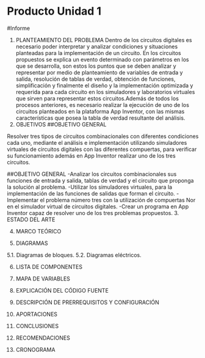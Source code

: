 # Producto Unidad 1
#Informe

1. PLANTEAMIENTO DEL PROBLEMA
Dentro de los circuitos digitales es necesario poder interpretar y analizar condiciones y situaciones planteadas para la implementación de un circuito. En los circuitos propuestos se explica un evento determinado con parámetros en los que se desarrolla, son estos los puntos que se deben analizar y representar por medio de planteamiento de variables de entrada y salida, resolución de tablas de verdad, obtención de funciones, simplificación y finalmente el diseño y la implementación optimizada y requerida para cada circuito en los simuladores y laboratorios virtuales que sirven para representar estos circuitos.Además de todos los procesos anteriores, es necesario realizar la ejecución de uno de los circuitos planteados en la plataforma App Inventor, con las mismas características que posea la tabla de verdad resultante del análisis.
2. OBJETIVOS
##OBJETIVO GENERAL

Resolver tres tipos de circuitos combinacionales con diferentes condiciones cada uno, mediante el análisis e implementación utilizando simuladores virtuales de circuitos digitales con las diferentes compuertas, para verificar su funcionamiento además en App Inventor realizar uno de los tres circuitos.

##OBJETIVO GENERAL 
-Analizar los circuitos combinacionales sus funciones de entrada y salida, tablas de verdad y el circuito que proponga la solución al problema.
-Utilizar los simuladores virtuales, para la implementación de las funciones de salidas que forman el circuito.
-Implementar el problema número tres con la utilización de compuertas Nor en el simulador virtual de circuitos digitales.
-Crear un programa en App Inventor capaz de resolver uno de los tres problemas propuestos.
3. ESTADO DEL ARTE

4.  MARCO TEÓRICO

5. DIAGRAMAS

5.1. Diagramas de bloques.
5.2. Diagramas eléctricos.

6. LISTA DE COMPONENTES

7. MAPA DE VARIABLES

8. EXPLICACIÓN DEL CÓDIGO FUENTE

9. DESCRIPCIÓN DE PRERREQUISITOS Y CONFIGURACIÓN

10. APORTACIONES

11. CONCLUSIONES

12. RECOMENDACIONES

13. CRONOGRAMA
